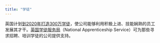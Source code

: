 ```yaml
---
title: "学徒"
---
```


英国计划[到2020年打造300万学徒](https://www.gov.uk/government/uploads/system/uploads/attachment_data/file/482754/BIS-15-604-english-apprenticeships-our-2020-vision.pdf)，使公司能够利用积极上进、技能娴熟的员工发展其才干。[英国学徒服务局](http://www.getingofar.gov.uk/employers)（National Apprenticeship Service）可为那些寻求招聘、培训学徒的公司提供支持。 
